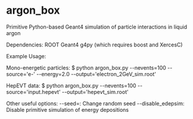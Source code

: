 # argon_box
Primitive Python-based Geant4 simulation of particle interactions in liquid argon

Dependencies:
 ROOT
 Geant4
 g4py (which requires boost and XercesC)

Example Usage:

  Mono-energetic particles:
  $ python argon_box.py --nevents=100 --source='e-' --energy=2.0 --output='electron_2GeV_sim.root'

  HepEVT data:
  $ python argon_box.py --nevents=100 --source='input.hepevt' --output='hepevt_sim.root'

Other useful options:
  --seed=<N>: Change random seed
  --disable_edepsim: Disable primitive simulation of energy depositions

